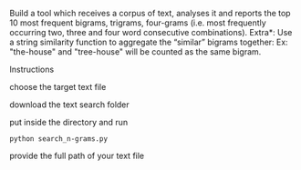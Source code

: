 
Build a tool which receives a corpus of text, analyses it and reports the top 10 most frequent bigrams,
trigrams, four-grams (i.e. most frequently occurring two, three and four word consecutive combinations).
Extra*: Use a string similarity function to aggregate the “similar” bigrams together: Ex: "the-house" and
"tree-house" will be counted as the same bigram.

Instructions

choose the target text file

download the text search folder

put inside the directory and run

    python search_n-grams.py

provide the full path of your text file
